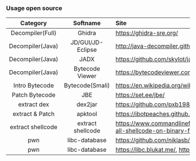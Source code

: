 ### Usage open source

|  Category   | Softname   | Site              |  
|:---: | :---: | :--- |  
| Decompiler(Full) | Ghidra            | <https://ghidra-sre.org/> |  
| Decompiler(Java) | JD/GUI/JD-Eclipse | <http://java-decompiler.github.io/> |
| Decompiler(Java) | JADX              | <https://github.com/skylot/jadx/> |
| Decompiler(Java) | Bytecode Viewer   | <https://bytecodeviewer.com/> |
| Intro Bytecode | Bytecode(Smali)      | <https://en.wikipedia.org/wiki/List_of_Java_bytecode_instructions/> |
| Patch Bytecode | JBE                 | <https://set.ee/jbe/> |
| extract dex | dex2jar                 | <https://github.com/pxb1988/dex2jar/> |
| extract & Patch | apktool                 | <https://ibotpeaches.github.io/Apktool/install/> |
| extract shellcode | extract shellcode | <https://www.commandlinefu.com/commands/view/6051/get-all-shellcode-on-binary-file-from-objdump/> |
| pwn | libc-database                 | <https://github.com/niklasb/libc-database/> |
| pwn | libc-database                 | <https://libc.blukat.me/>,  <https://libc.rip/> |



